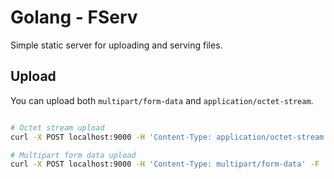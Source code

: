 # Golang - FServ

Simple static server for uploading and serving files.

## Upload 

You can upload both `multipart/form-data` and `application/octet-stream`.

```bash

# Octet stream upload
curl -X POST localhost:9000 -H 'Content-Type: application/octet-stream' --data-binary '@example-file.txt'

# Multipart form data upload
curl -X POST localhost:9000 -H 'Content-Type: multipart/form-data' -F 'file=@example-file.txt'

```  